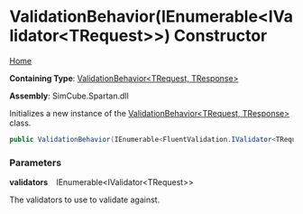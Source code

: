 # ValidationBehavior\(IEnumerable\<IValidator\<TRequest\>\>\) Constructor

[Home](../../../../README.md)

**Containing Type**: [ValidationBehavior\<TRequest, TResponse\>](../README.md)

**Assembly**: SimCube\.Spartan\.dll

  
Initializes a new instance of the [ValidationBehavior\<TRequest, TResponse\>](../README.md) class\.

```csharp
public ValidationBehavior(IEnumerable<FluentValidation.IValidator<TRequest>> validators)
```

### Parameters

**validators** &ensp; IEnumerable\<IValidator\<TRequest\>\>

The validators to use to validate against\.